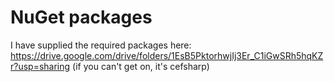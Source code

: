 # NuGet packages
I have supplied the required packages here: https://drive.google.com/drive/folders/1EsB5PktorhwjIj3Er_C1iGwSRh5hqKZr?usp=sharing
(if you can't get on, it's cefsharp)